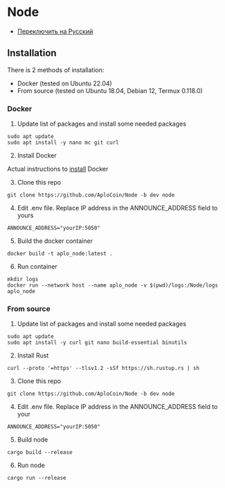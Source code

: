 # Node
*  [Переключить на Русский](https://github.com/AploCoin/Node/blob/dev/README_ru.md)
## Installation
There is 2 methods of installation: 
- Docker (tested on Ubuntu 22.04)
- From source (tested on Ubuntu 18.04, Debian 12, Termux 0.118.0) 

### Docker
1. Update list of packages and install some needed packages
```
sudo apt update
sudo apt install -y nano mc git curl
```
2. Install Docker

Actual instructions to [install](https://docs.docker.com/engine/install/ubuntu/) Docker

3. Clone this repo

```
git clone https://github.com/AploCoin/Node -b dev node
```
4. Edit  .env file.  Replace IP address in the ANNOUNCE_ADDRESS field to yours
```
ANNOUNCE_ADDRESS="yourIP:5050"
```
5. Build the docker container
```
docker build -t aplo_node:latest .
```
6. Run container
```
mkdir logs
docker run --network host --name aplo_node -v $(pwd)/logs:/Node/logs aplo_node
```

### From source
1. Update list of packages and install some needed packages
```
sudo apt update
sudo apt install -y curl git nano build-essential binutils
```
2. Install Rust
```
curl --proto '=https' --tlsv1.2 -sSf https://sh.rustup.rs | sh
```
3. Clone this repo

```
git clone https://github.com/AploCoin/Node -b dev node
```
4. Edit  .env file.  Replace IP address in the ANNOUNCE_ADDRESS field to your
```
ANNOUNCE_ADDRESS="yourIP:5050"
```
5. Build node
```
cargo build --release
```
6. Run node
```
cargo run --release
```
